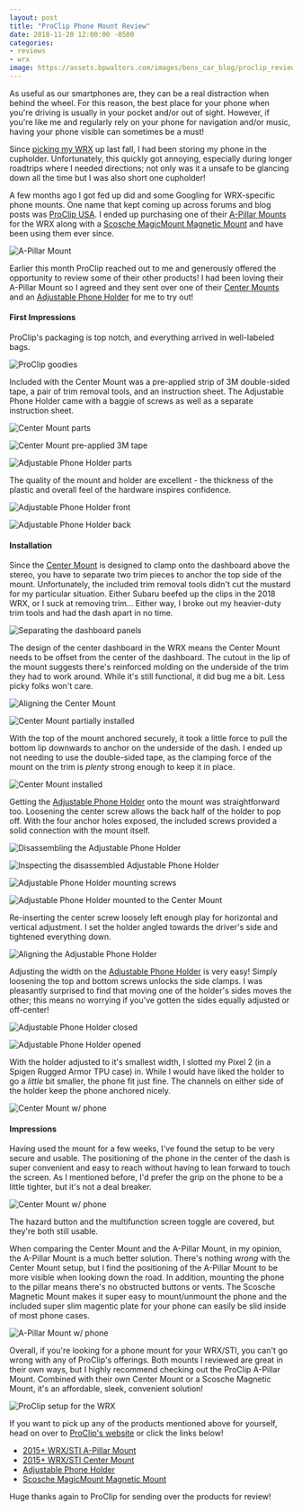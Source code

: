 ```yaml
---
layout: post
title: "ProClip Phone Mount Review"
date: 2018-11-20 12:00:00 -0500
categories:
- reviews
- wrx
image: https://assets.bpwalters.com/images/bens_car_blog/proclip_review/proclip_center_with_phone.jpg
---
```


<span class="is-first-letter">A</span>s useful as our smartphones are, they can be a real distraction when behind the wheel. For this reason, the best place for your phone when you're driving is usually in your pocket and/or out of sight. However, if you're like me and regularly rely on your phone for navigation and/or music, having your phone visible can sometimes be a must!

Since [picking my WRX](/taking-delivery-of-my-wrx) up last fall, I had been storing my phone in the cupholder. Unfortunately, this quickly got annoying, especially during longer roadtrips where I needed directions; not only was it a unsafe to be glancing down all the time but I was also short one cupholder!

A few months ago I got fed up did and some Googling for WRX-specific phone mounts. One name that kept coming up across forums and blog posts was [ProClip USA](https://proclipusa.com). I ended up purchasing one of their [A-Pillar Mounts](https://www.proclipusa.com/product/804748-proclip-left-mount) for the WRX along with a [Scosche MagicMount Magnetic Mount](https://www.proclipusa.com/category/scosche-accessories) and have been using them ever since.

![A-Pillar Mount](https://assets.bpwalters.com/images/bens_car_blog/proclip_review/apillar_mount.jpg)

Earlier this month ProClip reached out to me and generously offered the opportunity to review some of their other products! I had been loving their A-Pillar Mount so I agreed and they sent over one of their [Center Mounts](https://www.proclipusa.com/product/241507-proclip-center-dash-mount) and an [Adjustable Phone Holder](https://www.proclipusa.com/product/adjustable-phone-holder) for me to try out!

#### First Impressions

ProClip's packaging is top notch, and everything arrived in well-labeled bags.

![ProClip goodies](https://assets.bpwalters.com/images/bens_car_blog/proclip_review/proclip_package_contents.jpg)

Included with the Center Mount was a pre-applied strip of 3M double-sided tape, a pair of trim removal tools, and an instruction sheet. The Adjustable Phone Holder came with a baggie of screws as well as a separate instruction sheet.

![Center Mount parts](https://assets.bpwalters.com/images/bens_car_blog/proclip_review/center_mount_packaging.jpg)

![Center Mount pre-applied 3M tape](https://assets.bpwalters.com/images/bens_car_blog/proclip_review/center_mount_tape.jpg)

![Adjustable Phone Holder parts](https://assets.bpwalters.com/images/bens_car_blog/proclip_review/adjustable_holder_packaging.jpg)


The quality of the mount and holder are excellent - the thickness of the plastic and overall feel of the hardware inspires confidence.

![Adjustable Phone Holder front](https://assets.bpwalters.com/images/bens_car_blog/proclip_review/adjustable_holder_front.jpg)

![Adjustable Phone Holder back](https://assets.bpwalters.com/images/bens_car_blog/proclip_review/adjustable_holder_back.jpg)


#### Installation

Since the [Center Mount](https://www.proclipusa.com/product/241507-proclip-center-dash-mount) is designed to clamp onto the dashboard above the stereo, you have to separate two trim pieces to anchor the top side of the mount. Unfortunately, the included trim removal tools didn't cut the mustard for my particular situation. Either Subaru beefed up the clips in the 2018 WRX, or I suck at removing trim... Either way, I broke out my heavier-duty trim tools and had the dash apart in no time.

![Separating the dashboard panels](https://assets.bpwalters.com/images/bens_car_blog/proclip_review/separating_dashboard.jpg)

The design of the center dashboard in the WRX means the Center Mount needs to be offset from the center of the dashboard. The cutout in the lip of the mount suggests there's reinforced molding on the underside of the trim they had to work around. While it's still functional, it did bug me a bit. Less picky folks won't care.

![Aligning the Center Mount](https://assets.bpwalters.com/images/bens_car_blog/proclip_review/center_mount_alignment.jpg)

![Center Mount partially installed](https://assets.bpwalters.com/images/bens_car_blog/proclip_review/center_mount_partial_install.jpg)

With the top of the mount anchored securely, it took a little force to pull the bottom lip downwards to anchor on the underside of the dash. I ended up not needing to use the double-sided tape, as the clamping force of the mount on the trim is *plenty* strong enough to keep it in place.

![Center Mount installed](https://assets.bpwalters.com/images/bens_car_blog/proclip_review/center_mount_installed.jpg)

Getting the [Adjustable Phone Holder](https://www.proclipusa.com/product/adjustable-phone-holder) onto the mount was straightforward too. Loosening the center screw allows the back half of the holder to pop off. With the four anchor holes exposed, the included screws provided a solid connection with the mount itself.

![Disassembling the Adjustable Phone Holder](https://assets.bpwalters.com/images/bens_car_blog/proclip_review/adjustable_holder_disassembly.jpg)

![Inspecting the disassembled Adjustable Phone Holder](https://assets.bpwalters.com/images/bens_car_blog/proclip_review/adjustable_holder_disassembled.jpg)

![Adjustable Phone Holder mounting screws](https://assets.bpwalters.com/images/bens_car_blog/proclip_review/adjustable_holder_screws.jpg)

![Adjustable Phone Holder mounted to the Center Mount](https://assets.bpwalters.com/images/bens_car_blog/proclip_review/adjustable_holder_mounted.jpg)

Re-inserting the center screw loosely left enough play for horizontal and vertical adjustment. I set the holder angled towards the driver's side and tightened everything down.

![Aligning the Adjustable Phone Holder](https://assets.bpwalters.com/images/bens_car_blog/proclip_review/center_mount_adjustable_holder.jpg)

Adjusting the width on the [Adjustable Phone Holder](https://www.proclipusa.com/product/adjustable-phone-holder) is very easy! Simply loosening the top and bottom screws unlocks the side clamps. I was pleasantly surprised to find that moving one of the holder's sides moves the other; this means no worrying if you've gotten the sides equally adjusted or off-center!

![Adjustable Phone Holder closed](https://assets.bpwalters.com/images/bens_car_blog/proclip_review/adjustable_holder_closed.jpg)

![Adjustable Phone Holder opened](https://assets.bpwalters.com/images/bens_car_blog/proclip_review/adjustable_holder_open.jpg)

With the holder adjusted to it's smallest width, I slotted my Pixel 2 (in a Spigen Rugged Armor TPU case) in. While I would have liked the holder to go a *little* bit smaller, the phone fit just fine. The channels on either side of the holder keep the phone anchored nicely.

![Center Mount w/ phone](https://assets.bpwalters.com/images/bens_car_blog/proclip_review/proclip_center_with_phone_2.jpg)

#### Impressions

Having used the mount for a few weeks, I've found the setup to be very secure and usable. The positioning of the phone in the center of the dash is super convenient and easy to reach without having to lean forward to touch the screen. As I mentioned before, I'd prefer the grip on the phone to be a little tighter, but it's not a deal breaker.

![Center Mount w/ phone](https://assets.bpwalters.com/images/bens_car_blog/proclip_review/proclip_center_with_phone_4.jpg)

The hazard button and the multifunction screen toggle are covered, but they're both still usable.

When comparing the Center Mount and the A-Pillar Mount, in my opinion, the A-Pillar Mount is a much better solution. There's nothing *wrong* with the Center Mount setup, but I find the positioning of the A-Pillar Mount to be more visible when looking down the road. In addition, mounting the phone to the pillar means there's no obstructed buttons or vents. The Scosche Magnetic Mount makes it super easy to mount/unmount the phone and the included super slim magentic plate for your phone can easily be slid inside of most phone cases.

![A-Pillar Mount w/ phone](https://assets.bpwalters.com/images/bens_car_blog/proclip_review/apillar_mount_with_phone.jpg)


Overall, if you're looking for a phone mount for your WRX/STI, you can't go wrong with any of ProClip's offerings. Both mounts I reviewed are great in their own ways, but I highly recommend checking out the ProClip A-Pillar Mount. Combined with their own Center Mount or a Scosche Magnetic Mount, it's an affordable, sleek, convenient solution!

![ProClip setup for the WRX](https://assets.bpwalters.com/images/bens_car_blog/proclip_review/proclip_setup_1.jpg)

If you want to pick up any of the products mentioned above for yourself, head on over to [ProClip's website](https://proclipusa.com) or click the links below!

* [2015+ WRX/STI A-Pillar Mount](https://www.proclipusa.com/product/804748-proclip-left-mount)
* [2015+ WRX/STI Center Mount](https://www.proclipusa.com/product/241507-proclip-center-dash-mount)
* [Adjustable Phone Holder](https://www.proclipusa.com/product/adjustable-phone-holder)
* [Scosche MagicMount Magnetic Mount](https://www.proclipusa.com/category/scosche-accessories)

Huge thanks again to ProClip for sending over the products for review!